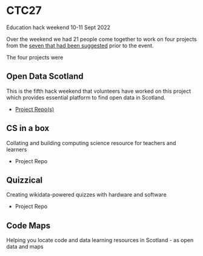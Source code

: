 # CTC27
Education hack weekend 10-11 Sept 2022

Over the weekend we had 21 people come together to work on four projects from the [seven that had been suggested](https://docs.google.com/document/d/1RIDa8fwadkfzrweHgobmgSLUO_fswNOmlXTMYlH64NY/edit#) prior to the event. 

The four projects were 

## Open Data Scotland

This is the fifth hack weekend that volunteers have worked on this project which provides essential platform to find open data in Scotland. 

- [Project Repo(s)](https://github.com/opendatascotland)

## CS in a box

Collating and building computing science resource for teachers and learners

- Project Repo


## Quizzical 

Creating wikidata-powered quizzes with hardware and software

- Project Repo

## Code Maps

Helping you locate code and data learning resources in Scotland - as open data and maps

